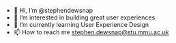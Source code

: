 - 👋 Hi, I’m @stephendewsnap
- 👀 I’m interested in building great user experiences
- 🌱 I’m currently learning User Experience Design
- 📫 How to reach me stephen.dewsnap@stu.mmu.ac.uk

<!---
stephendewsnap/stephendewsnap is a ✨ special ✨ repository because its `README.md` (this file) appears on your GitHub profile.
You can click the Preview link to take a look at your changes.
--->
